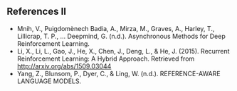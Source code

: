 ## References II

- Mnih, V., Puigdomènech Badia, A., Mirza, M., Graves, A., Harley, T., Lillicrap, T. P., … Deepmind, G. (n.d.). Asynchronous Methods for Deep Reinforcement Learning.
- Li, X., Li, L., Gao, J., He, X., Chen, J., Deng, L., & He, J. (2015). Recurrent Reinforcement Learning: A Hybrid Approach. Retrieved from http://arxiv.org/abs/1509.03044
- Yang, Z., Blunsom, P., Dyer, C., & Ling, W. (n.d.). REFERENCE-AWARE LANGUAGE MODELS.
